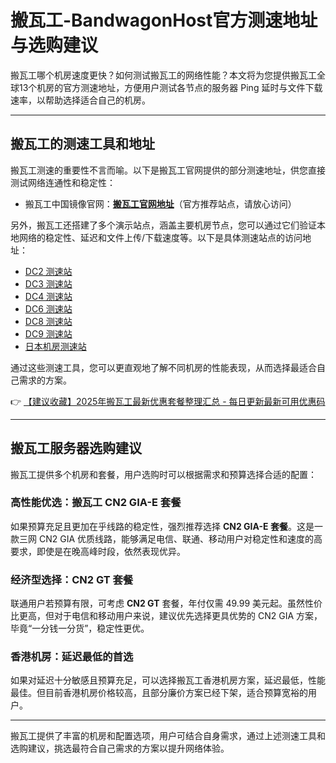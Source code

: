 # 搬瓦工-BandwagonHost官方测速地址与选购建议

搬瓦工哪个机房速度更快？如何测试搬瓦工的网络性能？本文将为您提供搬瓦工全球13个机房的官方测速地址，方便用户测试各节点的服务器 Ping 延时与文件下载速率，以帮助选择适合自己的机房。

---

## 搬瓦工的测速工具和地址

搬瓦工测速的重要性不言而喻。以下是搬瓦工官网提供的部分测速地址，供您直接测试网络连通性和稳定性：

- 搬瓦工中国镜像官网：**[搬瓦工官网地址](https://bit.ly/banwagon)**（官方推荐站点，请放心访问）

另外，搬瓦工还搭建了多个演示站点，涵盖主要机房节点，您可以通过它们验证本地网络的稳定性、延迟和文件上传/下载速度等。以下是具体测速站点的访问地址：

- [DC2 测速站](https://dc2.bwg.wiki)  
- [DC3 测速站](https://dc3.bwg.wiki)  
- [DC4 测速站](https://dc4.bwg.wiki)  
- [DC6 测速站](https://dc6.bwg.wiki)  
- [DC8 测速站](https://dc8.bwg.wiki)  
- [DC9 测速站](https://dc9.bwg.wiki)  
- [日本机房测速站](https://jp.bwg.wiki)  

通过这些测速工具，您可以更直观地了解不同机房的性能表现，从而选择最适合自己需求的方案。

👉 [【建议收藏】2025年搬瓦工最新优惠套餐整理汇总 - 每日更新最新可用优惠码](https://bit.ly/banwagon)

---

## 搬瓦工服务器选购建议

搬瓦工提供多个机房和套餐，用户选购时可以根据需求和预算选择合适的配置：

### 高性能优选：搬瓦工 CN2 GIA-E 套餐
如果预算充足且更加在乎线路的稳定性，强烈推荐选择 **CN2 GIA-E 套餐**。这是一款三网 CN2 GIA 优质线路，能够满足电信、联通、移动用户对稳定性和速度的高要求，即使是在晚高峰时段，依然表现优异。

### 经济型选择：CN2 GT 套餐
联通用户若预算有限，可考虑 **CN2 GT** 套餐，年付仅需 49.99 美元起。虽然性价比更高，但对于电信和移动用户来说，建议优先选择更具优势的 CN2 GIA 方案，毕竟“一分钱一分货”，稳定性更优。

### 香港机房：延迟最低的首选
如果对延迟十分敏感且预算充足，可以选择搬瓦工香港机房方案，延迟最低，性能最佳。但目前香港机房价格较高，且部分廉价方案已经下架，适合预算宽裕的用户。

---

搬瓦工提供了丰富的机房和配置选项，用户可结合自身需求，通过上述测速工具和选购建议，挑选最符合自己需求的方案以提升网络体验。